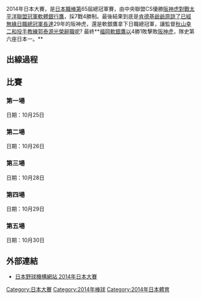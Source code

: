 2014年日本大賽，是[日本職棒第](https://zh.wikipedia.org/wiki/日本職棒 "wikilink")65屆總冠軍賽，由中央聯盟CS優勝[阪神虎對戰太平洋聯盟冠軍](../Page/阪神虎.md "wikilink")[軟體銀行鷹](https://zh.wikipedia.org/wiki/軟體銀行鷹 "wikilink")，採7戰4勝制。最後結果到底是[肯德基爺爺原諒了已經無緣日職總冠軍長達](https://zh.wikipedia.org/wiki/肯德基爺爺 "wikilink")29年的阪神虎，還是軟銀鷹拿下日職總冠軍，讓監督[秋山幸二和投手教練](https://zh.wikipedia.org/wiki/秋山幸二 "wikilink")[郭泰源光榮辭職呢](../Page/郭泰源.md "wikilink")?
最終**[福岡軟銀鷹以](../Page/福岡軟銀鷹.md "wikilink")4勝1敗擊敗[阪神虎](../Page/阪神虎.md "wikilink")，隊史第六座日本一。**

## 出線過程

## 比賽

### 第一場

日期：10月25日

### 第二場

日期：10月26日

### 第三場

日期：10月28日

### 第四場

日期：10月29日

### 第五場

日期：10月30日

## 外部連結

  - [日本野球機構網站 2014年日本大賽](https://web.archive.org/web/20121022105824/http://nipponseries.npb.or.jp/)

[Category:日本大賽](https://zh.wikipedia.org/wiki/Category:日本大賽 "wikilink")
[Category:2014年棒球](https://zh.wikipedia.org/wiki/Category:2014年棒球 "wikilink")
[Category:2014年日本體育](https://zh.wikipedia.org/wiki/Category:2014年日本體育 "wikilink")